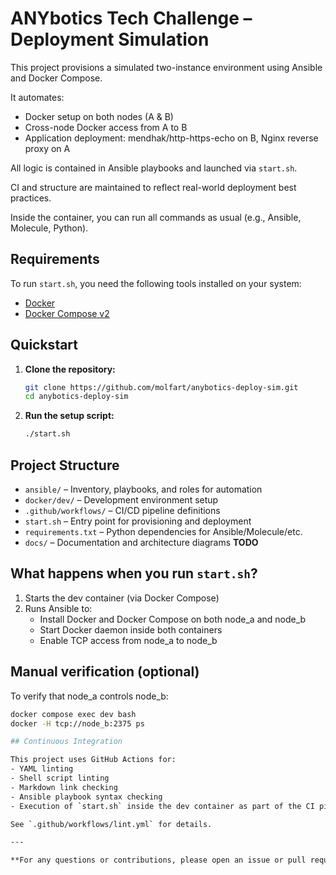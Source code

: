 # ANYbotics Tech Challenge – Deployment Simulation

This project provisions a simulated two-instance environment using Ansible and Docker Compose.

It automates:
- Docker setup on both nodes (A & B)
- Cross-node Docker access from A to B
- Application deployment: mendhak/http-https-echo on B, Nginx reverse proxy on A

All logic is contained in Ansible playbooks and launched via `start.sh`.

CI and structure are maintained to reflect real-world deployment best practices.

Inside the container, you can run all commands as usual (e.g., Ansible, Molecule, Python).


## Requirements

To run `start.sh`, you need the following tools installed on your system:

- [Docker](https://docs.docker.com/get-docker/)
- [Docker Compose v2](https://docs.docker.com/compose/)


## Quickstart

1. **Clone the repository:**
   ```bash
   git clone https://github.com/molfart/anybotics-deploy-sim.git
   cd anybotics-deploy-sim
   ```

2. **Run the setup script:**
   ```bash
   ./start.sh
   ```

## Project Structure

- `ansible/` – Inventory, playbooks, and roles for automation
- `docker/dev/` – Development environment setup
- `.github/workflows/` – CI/CD pipeline definitions
- `start.sh` – Entry point for provisioning and deployment
- `requirements.txt` – Python dependencies for Ansible/Molecule/etc.
- `docs/` – Documentation and architecture diagrams **TODO**

## What happens when you run `start.sh`?

1. Starts the dev container (via Docker Compose)
2. Runs Ansible to:
   - Install Docker and Docker Compose on both node_a and node_b
   - Start Docker daemon inside both containers
   - Enable TCP access from node_a to node_b

## Manual verification (optional)

To verify that node_a controls node_b:

```bash
docker compose exec dev bash
docker -H tcp://node_b:2375 ps

## Continuous Integration

This project uses GitHub Actions for:
- YAML linting
- Shell script linting
- Markdown link checking
- Ansible playbook syntax checking
- Execution of `start.sh` inside the dev container as part of the CI pipeline

See `.github/workflows/lint.yml` for details.

---

**For any questions or contributions, please open an issue or pull request.**
